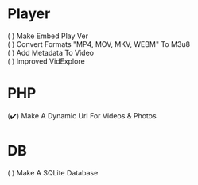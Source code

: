 # Player
( ) Make Embed Play Ver <br>
( ) Convert Formats "MP4, MOV, MKV, WEBM" To M3u8 <br>
( ) Add Metadata To Video <br>
( ) Improved VidExplore <br>
# PHP
(✔️) Make A Dynamic Url For Videos & Photos <br>
# DB
( ) Make A SQLite Database<br>
